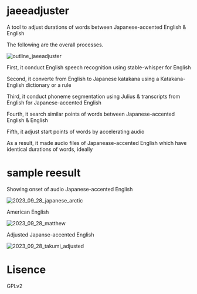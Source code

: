 # jaeeadjuster
A tool to adjust durations of words between Japanese-accented English & English

The following are the overall processes.

![outline_jaeeadjuster](https://github.com/KiyotadaMori/jaeeadjuster/assets/145077560/44b0d8bc-38f2-4311-b4f7-d7f6d1ae821d)

First, it conduct English speech recognition using stable-whisper for English

Second, it converte from English to Japanese katakana using a Katakana-English dictionary or a rule

Third, it conduct phoneme segmentation using Julius & transcripts from English for Japanese-accented English 

Fourth, it search similar points of words between Japanese-accented English & English

Fifth, it adjust start points of words by accelerating audio

As a result, it made audio files of Japanease-accented English which have identical durations of words, ideally  

# sample reesult
Showing onset of audio
Japanese-accented English

![2023_09_28_japanese_arctic](https://github.com/KiyotadaMori/jaeeadjuster/assets/145077560/f7e52038-8ad8-402f-b2ef-0f860139c257)

American English

![2023_09_28_matthew](https://github.com/KiyotadaMori/jaeeadjuster/assets/145077560/c3c0693b-3b8b-4b9c-bec9-4088f493ac6b)

Adjusted Japanse-accented English

![2023_09_28_takumi_adjusted](https://github.com/KiyotadaMori/jaeeadjuster/assets/145077560/d7d2d4bf-4b20-412d-9bf5-bf8e07c6df58)

# Lisence
GPLv2
